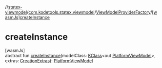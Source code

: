 //[statex-viewmodel](../../../index.md)/[com.kodetools.statex.viewmodel](../index.md)/[ViewModelProviderFactory](index.md)/[[wasmJs]createInstance]([wasm-js]create-instance.md)

# createInstance

[wasmJs]\
abstract fun [createInstance]([wasm-js]create-instance.md)(modelClass: [KClass](https://kotlinlang.org/api/core/kotlin-stdlib/kotlin.reflect/-k-class/index.html)&lt;out [PlatformViewModel](../-platform-view-model/index.md)&gt;, extras: [CreationExtras](../-creation-extras/index.md)): [PlatformViewModel](../-platform-view-model/index.md)
